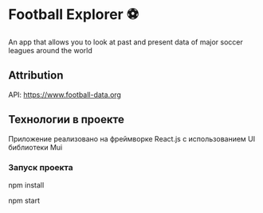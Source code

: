 # Football Explorer ⚽️

An app that allows you to look at past and present data of major soccer leagues around the world

## Attribution
API: https://www.football-data.org

## Технологии в проекте
Приложение реализовано на фреймворке React.js с использованием UI библиотеки Mui

### Запуск проекта
npm install

npm start
